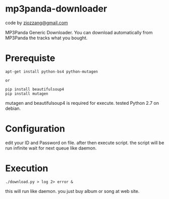 mp3panda-downloader
===================

code by ziozzang@gmail.com

MP3Panda Generic Downloader. You can download automatically from MP3Panda the tracks what you bought.

Prerequiste
===========

```
apt-get install python-bs4 python-mutagen

or

pip install beautifulsoup4
pip install mutagen
```

mutagen and beautifulsoup4 is required for execute. tested Python 2.7 on debian.

Configuration
=============

edit your ID and Password on file. after then execute script.
the script will be run infinite wait for next queue like daemon.

Execution
=========

```
./download.py > log 2> error &
```

this will run like daemon. you just buy album or song at web site.
